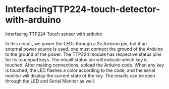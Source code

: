 # InterfacingTTP224-touch-detector-with-arduino
Interfacing TTP224 Touch sensor with arduino


In this circuit, we power the LEDs through a 3v Arduino pin, but if an external power source is used, 
one must connect the ground of the Arduino to the ground of the power. The TTP224 module has respective status pins for its touchpad keys.
The inbuilt status pin will indicate which key is touched.  After making connections, upload the Arduino code. 
When any key is touched, the LED flashes a color according to the code, and the serial monitor will display the current state of the key.
The results can be seen through the LED and Serial Monitor as well.
